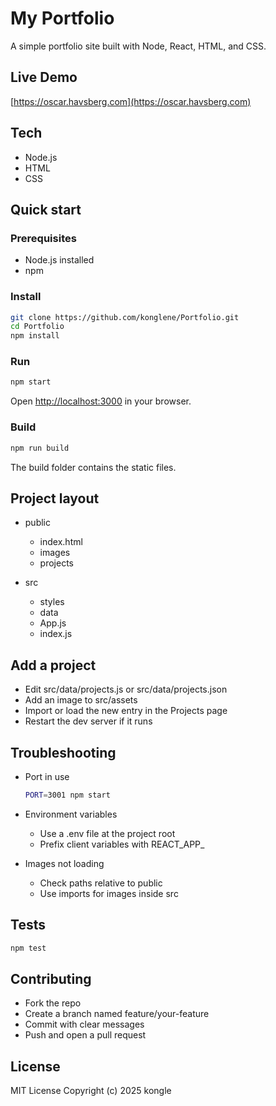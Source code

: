 # My Portfolio

A simple portfolio site built with Node, React, HTML, and CSS.

## Live Demo

[https://oscar.havsberg.com](https://oscar.havsberg.com)

## Tech

* Node.js
* HTML
* CSS

## Quick start

### Prerequisites

* Node.js installed
* npm

### Install

```bash
git clone https://github.com/konglene/Portfolio.git
cd Portfolio
npm install
```

### Run

```bash
npm start
```

Open [http://localhost:3000](http://localhost:3000) in your browser.

### Build


```bash
npm run build
```

The build folder contains the static files.

## Project layout

* public

  * index.html
  * images
  * projects
* src
  * styles
  * data
  * App.js
  * index.js

## Add a project

* Edit src/data/projects.js or src/data/projects.json
* Add an image to src/assets
* Import or load the new entry in the Projects page
* Restart the dev server if it runs


## Troubleshooting

* Port in use

  ```bash
  PORT=3001 npm start
  ```
* Environment variables

  * Use a .env file at the project root
  * Prefix client variables with REACT\_APP\_
* Images not loading

  * Check paths relative to public
  * Use imports for images inside src

## Tests

```bash
npm test
```

## Contributing

* Fork the repo
* Create a branch named feature/your-feature
* Commit with clear messages
* Push and open a pull request

## License

MIT License
Copyright (c) 2025 kongle